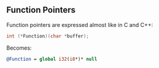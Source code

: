 ## Function Pointers


Function pointers are expressed almost like in C and C++:

```cpp
int (*Function)(char *buffer);
```

Becomes:


```ll
@Function = global i32(i8*)* null
```

